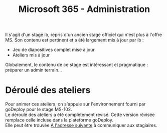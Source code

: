 ﻿---
title: Microsoft 365 - Administration
goDeploy: true
m365: true
lastEdit: 07/12/2023
---
Il s'agit d'un stage ib, repris d'un ancien stage officiel qui n'est plus à l'offre MS.
Son contenu est pertinent et a été largement mis à jour par ib :
- Jeu de diapositives complet mise à jour
- Ateliers mis à jour 

Globalement, le contenu de ce stage est intéressant et pragmatique : préparer un admin terrain...
# Déroulé des ateliers
Pour animer ces ateliers, on s'appuie sur l'environnement fourni par goDeploy pour le stage MS-102.  
Le déroulé des ateliers a été complètement révisé. Cette version révisée remplace celle incluse dans la plateforme goDeploy.  
Elle peut être trouvée [A l'adresse suivante](https://renaudwangler.github.io/ib-labs/msms030fr) à communiquer aux stagiaires.
